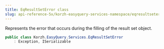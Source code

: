 ```yaml
---
title: EqResultSetError class
slug: api-reference-5x/korzh-easyquery-services-namespace/eqresultseterror-class
---
```



Represents the error that occurs during the filling of the result set object.
```csharp
public class Korzh.EasyQuery.Services.EqResultSetError
    : Exception, ISerializable

```